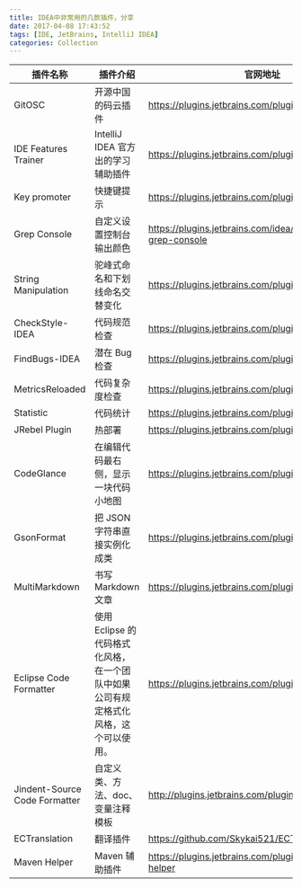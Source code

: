 ```yaml
---
title: IDEA中非常用的几款插件，分享
date: 2017-04-08 17:43:52
tags: [IDE, JetBrains, IntelliJ IDEA]
categories: Collection
---
```

插件名称 | 插件介绍 | 官网地址
--------|---------|-------
GitOSC|	开源中国的码云插件|	https://plugins.jetbrains.com/plugin/8383-gitosc
IDE Features Trainer|	IntelliJ IDEA 官方出的学习辅助插件|	https://plugins.jetbrains.com/plugin/8554?pr=idea
Key promoter|	快捷键提示	|https://plugins.jetbrains.com/plugin/4455?pr=idea
Grep Console|	自定义设置控制台输出颜色|	https://plugins.jetbrains.com/idea/plugin/7125-grep-console
String Manipulation	|驼峰式命名和下划线命名交替变化|	https://plugins.jetbrains.com/plugin/2162?pr=idea
CheckStyle-IDEA	|代码规范检查|	https://plugins.jetbrains.com/plugin/1065?pr=idea
FindBugs-IDEA|	潜在 Bug 检查|	https://plugins.jetbrains.com/plugin/3847?pr=idea
MetricsReloaded	|代码复杂度检查|	https://plugins.jetbrains.com/plugin/93?pr=idea
Statistic	|代码统计	|https://plugins.jetbrains.com/plugin/4509?pr=idea
JRebel Plugin|	热部署|	https://plugins.jetbrains.com/plugin/?id=4441
CodeGlance|	在编辑代码最右侧，显示一块代码小地图|	https://plugins.jetbrains.com/plugin/7275?pr=idea
GsonFormat	|把 JSON 字符串直接实例化成类|	https://plugins.jetbrains.com/plugin/7654?pr=idea
MultiMarkdown	|书写 Markdown 文章	|https://plugins.jetbrains.com/plugin/7896?pr=idea
Eclipse Code Formatter|	使用 Eclipse 的代码格式化风格，在一个团队中如果公司有规定格式化风格，这个可以使用。|	https://plugins.jetbrains.com/plugin/6546?pr=idea
Jindent-Source Code Formatter	|自定义类、方法、doc、变量注释模板|	http://plugins.jetbrains.com/plugin/2170?pr=idea
ECTranslation	|翻译插件	|https://github.com/Skykai521/ECTranslation/releases
Maven Helper|	Maven 辅助插件|	https://plugins.jetbrains.com/plugin/7179-maven-helper